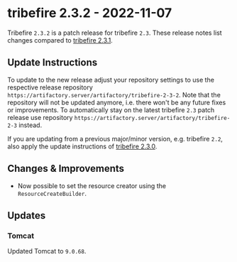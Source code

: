 # tribefire 2.3.2 - 2022-11-07
Tribefire `2.3.2` is a patch release for tribefire `2.3`. These release notes list changes compared to [tribefire 2.3.1](release_tribefire-2.3.1.html).

## Update Instructions
To update to the new release adjust your repository settings to use the respective release repository `https://artifactory.server/artifactory/tribefire-2-3-2`. Note that the repository will not be updated anymore, i.e. there won't be any future fixes or improvements. To automatically stay on the latest tribefire `2.3` patch release use repository `https://artifactory.server/artifactory/tribefire-2-3` instead.

If you are updating from a previous major/minor version, e.g. tribefire `2.2`, also apply the update instructions of [tribefire 2.3.0](release_tribefire-2.3.0.html).

## Changes & Improvements

* Now possible to set the resource creator using the `ResourceCreateBuilder`.

## Updates

### Tomcat
Updated Tomcat to `9.0.68`.